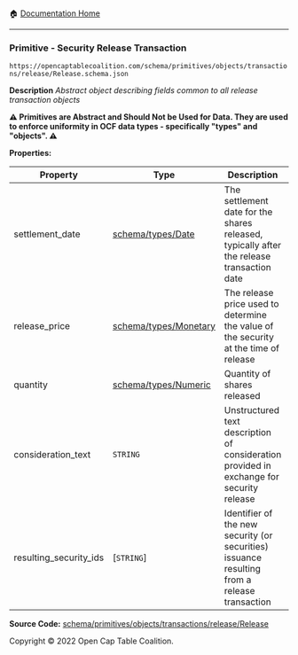 :house: [Documentation Home](/README.md)

---

### Primitive - Security Release Transaction

`https://opencaptablecoalition.com/schema/primitives/objects/transactions/release/Release.schema.json`

**Description** _Abstract object describing fields common to all release transaction objects_

**:warning: Primitives are Abstract and Should Not be Used for Data. They are used to enforce uniformity in OCF data types - specifically "types" and "objects". :warning:**

**Properties:**

| Property               | Type                                                    | Description                                                                                  | Required   |
| ---------------------- | ------------------------------------------------------- | -------------------------------------------------------------------------------------------- | ---------- |
| settlement_date        | [schema/types/Date](/docs/schema/types/Date.md)         | The settlement date for the shares released, typically after the release transaction date    | `REQUIRED` |
| release_price          | [schema/types/Monetary](/docs/schema/types/Monetary.md) | The release price used to determine the value of the security at the time of release         | `REQUIRED` |
| quantity               | [schema/types/Numeric](/docs/schema/types/Numeric.md)   | Quantity of shares released                                                                  | `REQUIRED` |
| consideration_text     | `STRING`                                                | Unstructured text description of consideration provided in exchange for security release     | -          |
| resulting_security_ids | [`STRING`]                                              | Identifier of the new security (or securities) issuance resulting from a release transaction | `REQUIRED` |

**Source Code:** [schema/primitives/objects/transactions/release/Release](/schema/primitives/objects/transactions/release/Release.schema.json)

Copyright © 2022 Open Cap Table Coalition.
